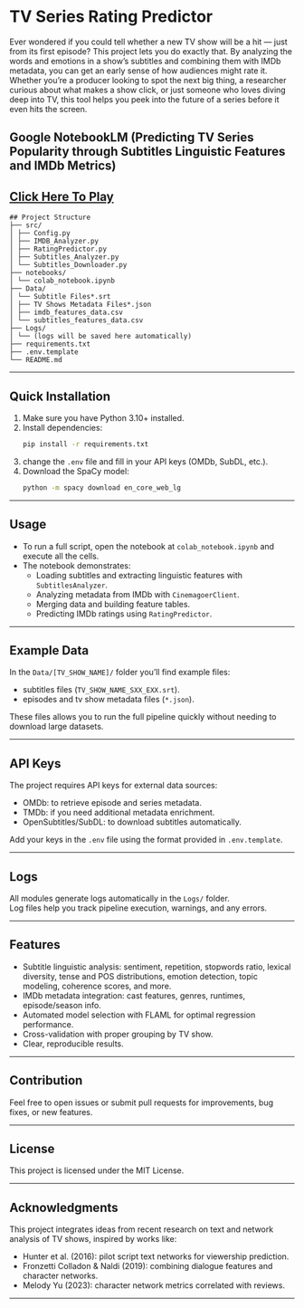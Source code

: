 # TV Series Rating Predictor
Ever wondered if you could tell whether a new TV show will be a hit — just from its first episode? This project lets you do exactly that. By analyzing the words and emotions in a show’s subtitles and combining them with IMDb metadata, you can get an early sense of how audiences might rate it. Whether you’re a producer looking to spot the next big thing, a researcher curious about what makes a show click, or just someone who loves diving deep into TV, this tool helps you peek into the future of a series before it even hits the screen.

## Google NotebookLM (Predicting TV Series Popularity through Subtitles Linguistic Features and IMDb Metrics)

[Click Here To Play](https://notebooklm.google.com/notebook/034d687a-41bf-40b1-aa64-f70e198a5c6c/audio)
---

```
## Project Structure
├── src/
│ ├── Config.py
│ ├── IMDB_Analyzer.py
│ ├── RatingPredictor.py
│ ├── Subtitles_Analyzer.py
│ └── Subtitles_Downloader.py
├── notebooks/
│ └── colab_notebook.ipynb
├── Data/
│ └── Subtitle Files*.srt
│ ├── TV Shows Metadata Files*.json
│ ├── imdb_features_data.csv
│ └── subtitles_features_data.csv
├── Logs/
│ └── (logs will be saved here automatically)
├── requirements.txt
├── .env.template
└── README.md
```

---

## Quick Installation

1. Make sure you have Python 3.10+ installed.
2. Install dependencies:
    ```bash
    pip install -r requirements.txt
    ```
3. change the `.env` file and fill in your API keys (OMDb, SubDL, etc.).
4. Download the SpaCy model:
    ```bash
    python -m spacy download en_core_web_lg
    ```

---

## Usage

- To run a full script, open the notebook at `colab_notebook.ipynb` and execute all the cells.
- The notebook demonstrates:
  - Loading subtitles and extracting linguistic features with `SubtitlesAnalyzer`.
  - Analyzing metadata from IMDb with `CinemagoerClient`.
  - Merging data and building feature tables.
  - Predicting IMDb ratings using `RatingPredictor`.

---

## Example Data

In the `Data/[TV_SHOW_NAME]/` folder you’ll find example files:
- subtitles files (`TV_SHOW_NAME_SXX_EXX.srt`).
- episodes and tv show metadata files (`*.json`).

These files allows you to run the full pipeline quickly without needing to download large datasets.

---

## API Keys

The project requires API keys for external data sources:
- OMDb: to retrieve episode and series metadata.
- TMDb: if you need additional metadata enrichment.
- OpenSubtitles/SubDL: to download subtitles automatically.

Add your keys in the `.env` file using the format provided in `.env.template`.

---

## Logs

All modules generate logs automatically in the `Logs/` folder.  
Log files help you track pipeline execution, warnings, and any errors.

---

## Features

- Subtitle linguistic analysis: sentiment, repetition, stopwords ratio, lexical diversity, tense and POS distributions, emotion detection, topic modeling, coherence scores, and more.
- IMDb metadata integration: cast features, genres, runtimes, episode/season info.
- Automated model selection with FLAML for optimal regression performance.
- Cross-validation with proper grouping by TV show.
- Clear, reproducible results.

---

## Contribution

Feel free to open issues or submit pull requests for improvements, bug fixes, or new features.

---

## License

This project is licensed under the MIT License.

---

## Acknowledgments

This project integrates ideas from recent research on text and network analysis of TV shows, inspired by works like:
- Hunter et al. (2016): pilot script text networks for viewership prediction.
- Fronzetti Colladon & Naldi (2019): combining dialogue features and character networks.
- Melody Yu (2023): character network metrics correlated with reviews.

---
